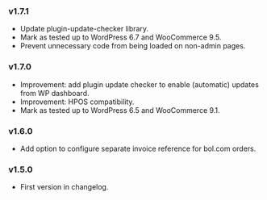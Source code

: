 ### v1.7.1

- Update plugin-update-checker library.
- Mark as tested up to WordPress 6.7 and WooCommerce 9.5.
- Prevent unnecessary code from being loaded on non-admin pages.


### v1.7.0

- Improvement: add plugin update checker to enable (automatic) updates from WP dashboard.
- Improvement: HPOS compatibility.
- Mark as tested up to WordPress 6.5 and WooCommerce 9.1.


### v1.6.0

- Add option to configure separate invoice reference for bol.com orders.


### v1.5.0

- First version in changelog.
